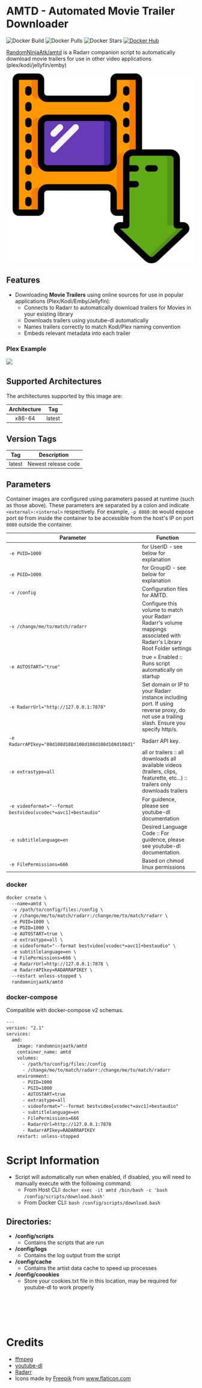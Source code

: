 # AMTD - Automated Movie Trailer Downloader 
![Docker Build](https://img.shields.io/docker/cloud/automated/randomninjaatk/amtd?style=flat-square)
![Docker Pulls](https://img.shields.io/docker/pulls/randomninjaatk/amtd?style=flat-square)
![Docker Stars](https://img.shields.io/docker/stars/randomninjaatk/amtd?style=flat-square)
[![Docker Hub](https://img.shields.io/badge/Open%20On-DockerHub-blue)](https://hub.docker.com/r/randomninjaatk/amtd)

[RandomNinjaAtk/amtd](https://github.com/RandomNinjaAtk/docker-amtd) is a Radarr companion script to automatically download movie trailers for use in other video applications (plex/kodi/jellyfin/emby) 

[![RandomNinjaAtk/amtd](https://raw.githubusercontent.com/RandomNinjaAtk/unraid-templates/master/randomninjaatk/img/amtd.png)](https://github.com/RandomNinjaAtk/docker-amtd)


## Features
* Downloading **Movie Trailers** using online sources for use in popular applications (Plex/Kodi/Emby/Jellyfin): 
  * Connects to Radarr to automatically download trailers for Movies in your existing library
  * Downloads trailers using youtube-dl automatically
  * Names trailers correctly to match Kodi/Plex naming convention
  * Embeds relevant metadata into each trailer
  

### Plex Example
![](https://raw.githubusercontent.com/RandomNinjaAtk/docker-amtd/themoviedb/.github/amvtd-plex-example.jpg)


## Supported Architectures

The architectures supported by this image are:

| Architecture | Tag |
| :----: | --- |
| x86-64 | latest |

## Version Tags

| Tag | Description |
| :----: | --- |
| latest | Newest release code |


## Parameters

Container images are configured using parameters passed at runtime (such as those above). These parameters are separated by a colon and indicate `<external>:<internal>` respectively. For example, `-p 8080:80` would expose port `80` from inside the container to be accessible from the host's IP on port `8080` outside the container.

| Parameter | Function |
| --- | --- |
| `-e PUID=1000` | for UserID - see below for explanation |
| `-e PGID=1000` | for GroupID - see below for explanation |
| `-v /config` | Configuration files for AMTD. |
| `-v /change/me/to/match/radarr` | Configure this volume to match your Radarr Radarr's volume mappings associated with Radarr's Library Root Folder settings |
| `-e AUTOSTART="true"` | true = Enabled :: Runs script automatically on startup |
| `-e RadarrUrl="http://127.0.0.1:7878"` | Set domain or IP to your Radarr instance including port. If using reverse proxy, do not use a trailing slash. Ensure you specify http/s. |
| `-e RadarrAPIkey="08d108d108d108d108d108d108d108d1"` | Radarr API key. |
| `-e extrastype=all` | all or trailers :: all downloads all available videos (trailers, clips, featurette, etc...) :: trailers only downloads trailers |
| `-e videoformat="--format bestvideo[vcodec*=avc1]+bestaudio"` | For guidence, please see youtube-dl documentation |
| `-e subtitlelanguage=en` | Desired Language Code :: For guidence, please see youtube-dl documentation. |
| `-e FilePermissions=666` | Based on chmod linux permissions |

### docker

```
docker create \
  --name=amtd \
  -v /path/to/config/files:/config \
  -v /change/me/to/match/radarr:/change/me/to/match/radarr \
  -e PUID=1000 \
  -e PGID=1000 \
  -e AUTOSTART=true \
  -e extrastype=all \
  -e videoformat="--format bestvideo[vcodec*=avc1]+bestaudio" \
  -e subtitlelanguage=en \
  -e FilePermissions=666 \
  -e RadarrUrl=http://127.0.0.1:7878 \
  -e RadarrAPIkey=RADARRAPIKEY \
  --restart unless-stopped \
  randomninjaatk/amtd 
```


### docker-compose

Compatible with docker-compose v2 schemas.

```
---
version: "2.1"
services:
  amd:
    image: randomninjaatk/amtd 
    container_name: amtd
    volumes:
      - /path/to/config/files:/config
      - /change/me/to/match/radarr:/change/me/to/match/radarr
    environment:
      - PUID=1000
      - PGID=1000
      - AUTOSTART=true
      - extrastype=all
      - videoformat="--format bestvideo[vcodec*=avc1]+bestaudio"
      - subtitlelanguage=en
      - FilePermissions=666
      - RadarrUrl=http://127.0.0.1:7878
      - RadarrAPIkey=RADARRAPIKEY
    restart: unless-stopped
```

# Script Information
* Script will automatically run when enabled, if disabled, you will need to manually execute with the following command:
  * From Host CLI: `docker exec -it amtd /bin/bash -c 'bash /config/scripts/download.bash'`
  * From Docker CLI: `bash /config/scripts/download.bash`
  
## Directories:
* <strong>/config/scripts</strong>
  * Contains the scripts that are run
* <strong>/config/logs</strong>
  * Contains the log output from the script
* <strong>/config/cache</strong>
  * Contains the artist data cache to speed up processes
* <strong>/config/coookies</strong>
  * Store your cookies.txt file in this location, may be required for youtube-dl to work properly
  
  
<br />
<br />
<br />
<br />
  
 
# Credits
- [ffmpeg](https://ffmpeg.org/)
- [youtube-dl](https://ytdl-org.github.io/youtube-dl/index.html)
- [Radarr](https://radarr.video/)
- Icons made by <a href="http://www.freepik.com/" title="Freepik">Freepik</a> from <a href="https://www.flaticon.com/" title="Flaticon"> www.flaticon.com</a>
